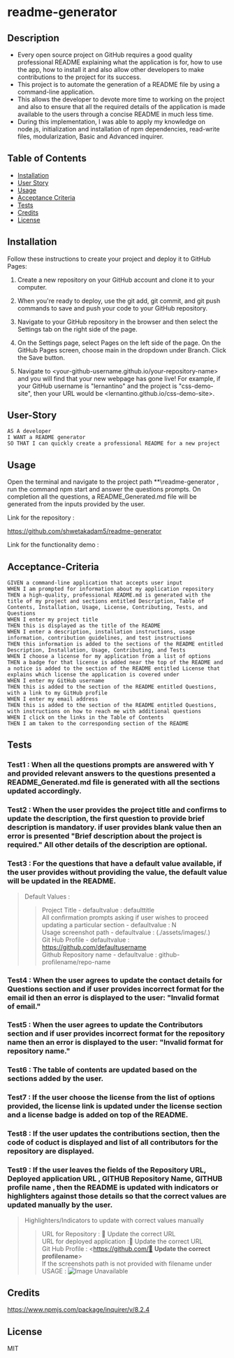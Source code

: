 # readme-generator

## Description

- Every open source project on GitHub requires a good quality professional README explaining what the application is for, how to use the app, how to install it and also allow other developers to make contributions to the project for its success.
- This project is to automate the generation of a README file by using a command-line application.
- This allows the developer to devote more time to working on the project and also to ensure that all the required details of the application is made available to the users through a concise README in much less time.
- During this implementation, I was able to apply my knowledge on node.js, initialization and installation of npm dependencies, read-write files, modularization, Basic and Advanced inquirer. 

## Table of Contents 

- [Installation](#installation)
- [User Story](#user-story)
- [Usage](#usage)
- [Acceptance Criteria](#acceptance-criteria)
- [Tests](#tests)
- [Credits](#credits)
- [License](#license)

## Installation

Follow these instructions to create your project and deploy it to GitHub Pages:

1. Create a new repository on your GitHub account and clone it to your computer.

2. When you're ready to deploy, use the git add, git commit, and git push commands to save and push your code to your GitHub repository.

3. Navigate to your GitHub repository in the browser and then select the Settings tab on the right side of the page.

4. On the Settings page, select Pages on the left side of the page. On the GitHub Pages screen, choose main in the dropdown under Branch. Click the Save button.

5. Navigate to <your-github-username.github.io/your-repository-name> and you will find that your new webpage has gone live! For example, if your GitHub username is "lernantino" and the project is "css-demo-site", then your URL would be <lernantino.github.io/css-demo-site>.

## User-Story 
```
AS A developer
I WANT a README generator
SO THAT I can quickly create a professional README for a new project
```

## Usage

Open the terminal and navigate to the project path **\readme-generator , run the command npm start and answer the questions prompts.
On completion all the questions, a README_Generated.md file will be generated from the inputs provided by the user.

Link for the repository : 

https://github.com/shwetakadam5/readme-generator

Link for the functionality demo : 

## Acceptance-Criteria

```
GIVEN a command-line application that accepts user input
WHEN I am prompted for information about my application repository
THEN a high-quality, professional README.md is generated with the title of my project and sections entitled Description, Table of Contents, Installation, Usage, License, Contributing, Tests, and Questions
WHEN I enter my project title
THEN this is displayed as the title of the README
WHEN I enter a description, installation instructions, usage information, contribution guidelines, and test instructions
THEN this information is added to the sections of the README entitled Description, Installation, Usage, Contributing, and Tests
WHEN I choose a license for my application from a list of options
THEN a badge for that license is added near the top of the README and a notice is added to the section of the README entitled License that explains which license the application is covered under
WHEN I enter my GitHub username
THEN this is added to the section of the README entitled Questions, with a link to my GitHub profile
WHEN I enter my email address
THEN this is added to the section of the README entitled Questions, with instructions on how to reach me with additional questions
WHEN I click on the links in the Table of Contents
THEN I am taken to the corresponding section of the README
```


## Tests

### Test1 : When all the questions prompts are answered with Y and provided relevant answers to the questions presented a README_Generated.md file is generated with all the sections updated accordingly. 

### Test2 : When the user provides the project title and confirms to update the description, the first question to provide brief description is mandatory. if user provides blank value then an error is presented "Brief description about the project is required." All other details of the description are optional.

### Test3 : For the questions that have a default value available, if the user provides without providing the value, the default value will be updated in the README. 
>Default Values :
>>Project Title - defaultvalue :  defaulttitle  
>>All confirmation prompts asking if user wishes to proceed updating a particular section - defaultvalue : N     
>>Usage screenshot path - defaultvalue : (./assets/images/*.*)    
>>Git Hub Profile - defaultvalue : https://github.com/defaultusername   
>>Github Repository name - defaultvalue : github-profilename/repo-name  


### Test4 : When the user agrees to update the contact details for Questions section and if user provides incorrect format for the email id then an error is displayed to the user:  "Invalid format of email." 

### Test5 : When the user agrees to update the Contributors section and if user provides incorrect format for the repository name then an error is displayed to the user:  "Invalid format for repository name." 

### Test6 : The table of contents are updated based on the sections added by the user.

### Test7 : If the user choose the license from the list of options provided, the license link is updated under the license section and a license badge is added on top of the README.

### Test8 : If the user updates the contributions section, then the code of coduct is displayed and list of all contributors for the repository are displayed.


### Test9 : If the user leaves the fields of the Repository URL, Deployed application URL , GITHUB Repository Name, GITHUB profile name , then the README is updated with indicators or highlighters against those details so that the correct values are updated manually by the user.
>Highlighters/Indicators to update with correct values manually 
>>URL for Repository : 📝 Update the correct URL    
>>URL for deployed application :📝 Update the correct URL    
>>Git Hub Profile : <https://github.com/📝 **Update the correct profilename**>   
>>If the screenshots path is not provided with filename under USAGE : ![Image Unavailable](./assets/images/⛔️)    

## Credits

https://www.npmjs.com/package/inquirer/v/8.2.4


## License

MIT

